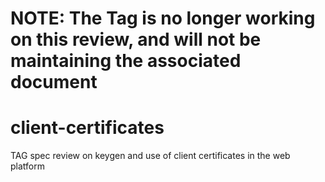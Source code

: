 # NOTE: The Tag is no longer working on this review, and will not be maintaining the associated document

# client-certificates
TAG spec review on keygen and use of client certificates in the web platform
